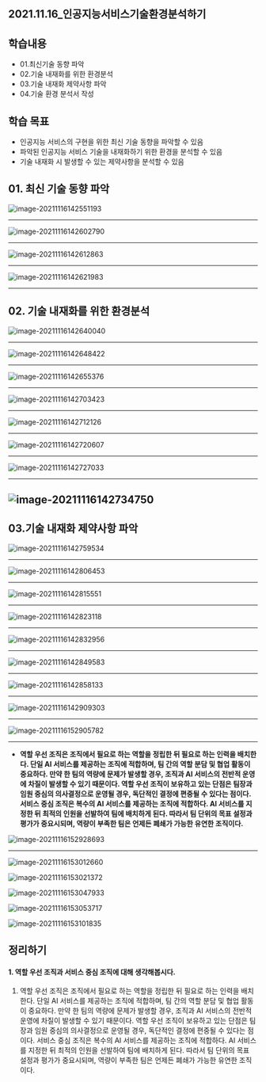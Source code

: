 ## 2021.11.16_인공지능서비스기술환경분석하기

## 학습내용

- 01.최신기술 동향 파악
- 02.기술 내재화를 위한 환경분석
- 03.기술 내재화 제약사항 파악
- 04.기술 환경 분석서 작성

## 학습 목표

- 인공지능 서비스의 구현을 위한 최신 기술 동향을 파악할 수 있음
- 파악된 인공지능 서비스 기술을 내재화하기 위한 환경을 분석할 수 있음
- 기술 내재화 시 발생할 수 있는 제약사항을 분석할 수 있음

## 01. 최신 기술 동향 파악

![image-20211116142551193](2021.11.16_인공지능서비스기술환경분석하기.assets/image-20211116142551193-16370403514641.png)

---

![image-20211116142602790](2021.11.16_인공지능서비스기술환경분석하기.assets/image-20211116142602790.png)

---

![image-20211116142612863](2021.11.16_인공지능서비스기술환경분석하기.assets/image-20211116142612863.png)

---

![image-20211116142621983](2021.11.16_인공지능서비스기술환경분석하기.assets/image-20211116142621983.png)

---

## 02. 기술 내재화를 위한 환경분석

![image-20211116142640040](2021.11.16_인공지능서비스기술환경분석하기.assets/image-20211116142640040.png)

---

![image-20211116142648422](2021.11.16_인공지능서비스기술환경분석하기.assets/image-20211116142648422.png)

---

![image-20211116142655376](2021.11.16_인공지능서비스기술환경분석하기.assets/image-20211116142655376.png)

---

![image-20211116142703423](2021.11.16_인공지능서비스기술환경분석하기.assets/image-20211116142703423.png)

---

![image-20211116142712126](2021.11.16_인공지능서비스기술환경분석하기.assets/image-20211116142712126.png)

---

![image-20211116142720607](2021.11.16_인공지능서비스기술환경분석하기.assets/image-20211116142720607.png)

---

![image-20211116142727033](2021.11.16_인공지능서비스기술환경분석하기.assets/image-20211116142727033.png)

---

![image-20211116142734750](2021.11.16_인공지능서비스기술환경분석하기.assets/image-20211116142734750.png)
---

## 03.기술 내재화 제약사항 파악

![image-20211116142759534](2021.11.16_인공지능서비스기술환경분석하기.assets/image-20211116142759534.png)

---

![image-20211116142806453](2021.11.16_인공지능서비스기술환경분석하기.assets/image-20211116142806453.png)

---

![image-20211116142815551](2021.11.16_인공지능서비스기술환경분석하기.assets/image-20211116142815551.png)

---

![image-20211116142823118](2021.11.16_인공지능서비스기술환경분석하기.assets/image-20211116142823118.png)

---

![image-20211116142832956](2021.11.16_인공지능서비스기술환경분석하기.assets/image-20211116142832956-16370405131632.png)

---

![image-20211116142849583](2021.11.16_인공지능서비스기술환경분석하기.assets/image-20211116142849583.png)

---

![image-20211116142858133](2021.11.16_인공지능서비스기술환경분석하기.assets/image-20211116142858133.png)

---

![image-20211116142909303](2021.11.16_인공지능서비스기술환경분석하기.assets/image-20211116142909303.png)

---

![image-20211116152905782](2021.11.16_인공지능서비스기술환경분석하기.assets/image-20211116152905782-16370441462933-16370441471244.png)

---

- **역할 우선 조직은 조직에서 필요로 하는 역할을 정립한 뒤 필요로 하는 인력을 배치한다. 단일 AI 서비스를 제공하는 조직에 적합하며, 팀 간의 역할 분담 및 협업 활동이 중요하다. 만약 한 팀의 역량에 문제가 발생할 경우, 조직과 AI 서비스의 전반적 운영에 차질이 발생할 수 있기 때문이다. 역할 우선 조직이 보유하고 있는 단점은 팀장과 임원 중심의 의사결정으로 운영될 경우, 독단적인 결정에 편중될 수 있다는 점이다.**
  **서비스 중심 조직은 복수의 AI 서비스를 제공하는 조직에 적합하다. AI 서비스를 지정한 뒤 최적의 인원을 선발하여 팀에 배치하게 된다. 따라서 팀 단위의 목표 설정과 평가가 중요시되며, 역량이 부족한 팀은 언제든 폐쇄가 가능한 유연한 조직이다.**



![image-20211116152928693](2021.11.16_인공지능서비스기술환경분석하기.assets/image-20211116152928693.png)

---

![image-20211116153012660](2021.11.16_인공지능서비스기술환경분석하기.assets/image-20211116153012660.png)

![image-20211116153021372](2021.11.16_인공지능서비스기술환경분석하기.assets/image-20211116153021372.png)

![image-20211116153047933](2021.11.16_인공지능서비스기술환경분석하기.assets/image-20211116153047933.png)

![image-20211116153053717](2021.11.16_인공지능서비스기술환경분석하기.assets/image-20211116153053717.png)

![image-20211116153101835](2021.11.16_인공지능서비스기술환경분석하기.assets/image-20211116153101835.png)

## 정리하기

#### 1. 역할 우선 조직과 서비스 중심 조직에 대해 생각해봅시다.

1. 역할 우선 조직은 조직에서 필요로 하는 역할을 정립한 뒤 필요로 하는 인력을 배치한다. 단일 AI 서비스를 제공하는 조직에 적합하며, 팀 간의 역할 분담 및 협업 활동이 중요하다. 만약 한 팀의 역량에 문제가 발생할 경우, 조직과 AI 서비스의 전반적 운영에 차질이 발생할 수 있기 때문이다. 역할 우선 조직이 보유하고 있는 단점은 팀장과 임원 중심의 의사결정으로 운영될 경우, 독단적인 결정에 편중될 수 있다는 점이다.
   서비스 중심 조직은 복수의 AI 서비스를 제공하는 조직에 적합하다. AI 서비스를 지정한 뒤 최적의 인원을 선발하여 팀에 배치하게 된다. 따라서 팀 단위의 목표 설정과 평가가 중요시되며, 역량이 부족한 팀은 언제든 폐쇄가 가능한 유연한 조직이다.